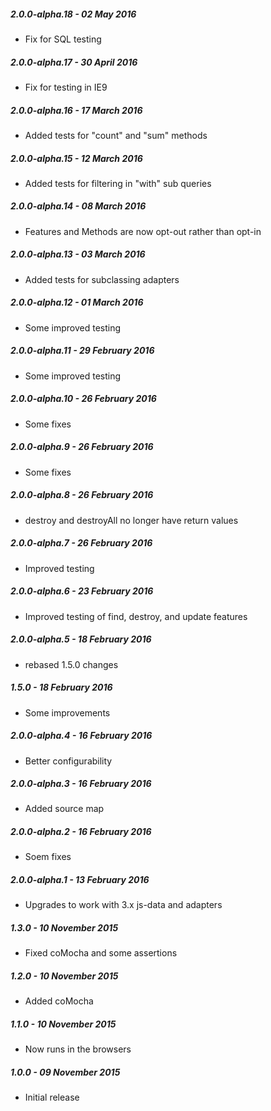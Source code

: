 ##### 2.0.0-alpha.18 - 02 May 2016

- Fix for SQL testing

##### 2.0.0-alpha.17 - 30 April 2016

- Fix for testing in IE9

##### 2.0.0-alpha.16 - 17 March 2016

- Added tests for "count" and "sum" methods

##### 2.0.0-alpha.15 - 12 March 2016

- Added tests for filtering in "with" sub queries

##### 2.0.0-alpha.14 - 08 March 2016

- Features and Methods are now opt-out rather than opt-in

##### 2.0.0-alpha.13 - 03 March 2016

- Added tests for subclassing adapters

##### 2.0.0-alpha.12 - 01 March 2016

- Some improved testing

##### 2.0.0-alpha.11 - 29 February 2016

- Some improved testing

##### 2.0.0-alpha.10 - 26 February 2016

- Some fixes

##### 2.0.0-alpha.9 - 26 February 2016

- Some fixes

##### 2.0.0-alpha.8 - 26 February 2016

- destroy and destroyAll no longer have return values

##### 2.0.0-alpha.7 - 26 February 2016

- Improved testing

##### 2.0.0-alpha.6 - 23 February 2016

- Improved testing of find, destroy, and update features

##### 2.0.0-alpha.5 - 18 February 2016

- rebased 1.5.0 changes

##### 1.5.0 - 18 February 2016

- Some improvements

##### 2.0.0-alpha.4 - 16 February 2016

- Better configurability

##### 2.0.0-alpha.3 - 16 February 2016

- Added source map

##### 2.0.0-alpha.2 - 16 February 2016

- Soem fixes

##### 2.0.0-alpha.1 - 13 February 2016

- Upgrades to work with 3.x js-data and adapters

##### 1.3.0 - 10 November 2015

- Fixed coMocha and some assertions

##### 1.2.0 - 10 November 2015

- Added coMocha

##### 1.1.0 - 10 November 2015

- Now runs in the browsers

##### 1.0.0 - 09 November 2015

- Initial release
